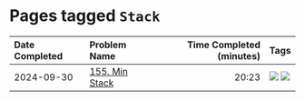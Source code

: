 # Pages tagged `Stack`

|Date Completed|Problem Name|Time Completed  (minutes)|Tags
|:---|:---|---:|:---|
|2024-09-30|[155. Min Stack](../155MinStack1.md)|20:23|[![](https://img.shields.io/badge/tag-Medium-25a9f1)](../tags/Medium.md) [![](https://img.shields.io/badge/tag-Stack-0fcaa)](../tags/Stack.md)|